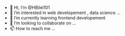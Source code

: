 - 👋 Hi, I’m @HBilel101
- 👀 I’m interested in web developement , data science ...
- 🌱 I’m currently learning frontend developement
- 💞️ I’m looking to collaborate on ...
- 📫 How to reach me ...

<!---
HBilel101/HBilel101 is a ✨ special ✨ repository because its `README.md` (this file) appears on your GitHub profile.
You can click the Preview link to take a look at your changes.
--->

